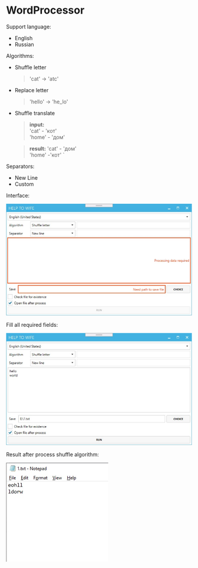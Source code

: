 # WordProcessor

Support language:
- English
- Russian

Algorithms:
- Shuffle letter
    > 'cat' -> 'atc'

- Replace letter 
  
    >'hello' -> 'he_lo'
    
- Shuffle translate
  
  >**input:**    
  >'cat' - 'кот'    
  >'home' - 'дом'
    
    
  >**result:** 
  >'cat' - 'дом'    
  >'home' -'кот'
  `

Separators:
- New Line
- Custom

Interface: 

![alt text](https://github.com/blowin/WordProcessor/blob/master/img/main_form.jpg?raw=true )

Fill all required fields:

![alt text](https://github.com/blowin/WordProcessor/blob/master/img/fill_all_fields.jpg?raw=true )

Result after process shuffle algorithm:

![alt text](https://github.com/blowin/WordProcessor/blob/master/img/result_shuffle_algorithm.jpg?raw=true )
